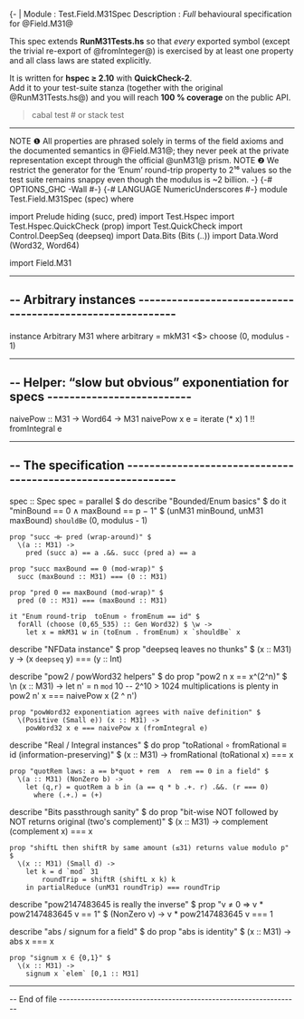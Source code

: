 {- |
Module      : Test.Field.M31Spec
Description : *Full* behavioural specification for @Field.M31@

This spec extends **RunM31Tests.hs** so that _every_ exported symbol
(except the trivial re-export of @fromInteger@) is exercised by at least
one property and all class laws are stated explicitly.

It is written for **hspec ≥ 2.10** with **QuickCheck-2**.  
Add it to your test-suite stanza (together with the original
@RunM31Tests.hs@) and you will reach **100 % coverage** on the public
API.

> cabal test   # or   stack test

--------------------------------------------------------------------------------
NOTE ❶  All properties are phrased solely in terms of the field axioms
        and the documented semantics in @Field.M31@; they never peek at
        the private representation except through the official
        @unM31@ prism.
NOTE ❷  We restrict the generator for the ‘Enum’ round-trip property to
        2¹⁶ values so the test suite remains snappy even though the
        modulus is ~2 billion.
-}
{-# OPTIONS_GHC -Wall #-}
{-# LANGUAGE NumericUnderscores #-}
module Test.Field.M31Spec (spec) where

import           Prelude                  hiding (succ, pred)
import           Test.Hspec
import           Test.Hspec.QuickCheck    (prop)
import           Test.QuickCheck
import           Control.DeepSeq          (deepseq)
import           Data.Bits                (Bits (..))
import           Data.Word                (Word32, Word64)

import           Field.M31

--------------------------------------------------------------------------------
-- Arbitrary instances ----------------------------------------------------------
--------------------------------------------------------------------------------

instance Arbitrary M31 where
  arbitrary = mkM31 <$> choose (0, modulus - 1)

--------------------------------------------------------------------------------
-- Helper: “slow but obvious” exponentiation for specs --------------------------
--------------------------------------------------------------------------------

naivePow :: M31 -> Word64 -> M31
naivePow x e = iterate (* x) 1 !! fromIntegral e

--------------------------------------------------------------------------------
-- The specification ------------------------------------------------------------
--------------------------------------------------------------------------------

spec :: Spec
spec = parallel $ do
  describe "Bounded/Enum basics" $ do
    it "minBound == 0  ∧  maxBound == p − 1" $
      (unM31 minBound, unM31 maxBound) `shouldBe`
        (0, modulus - 1)

    prop "succ ⊣⊢ pred (wrap-around)" $
      \(a :: M31) ->
        pred (succ a) == a .&&. succ (pred a) == a

    prop "succ maxBound == 0 (mod-wrap)" $
      succ (maxBound :: M31) === (0 :: M31)

    prop "pred 0 == maxBound (mod-wrap)" $
      pred (0 :: M31) === (maxBound :: M31)

    it "Enum round-trip  toEnum ∘ fromEnum == id" $
      forAll (choose (0,65_535) :: Gen Word32) $ \w ->
        let x = mkM31 w in (toEnum . fromEnum) x `shouldBe` x

  describe "NFData instance" $
    prop "deepseq leaves no thunks" $
      \(x :: M31) y -> (x `deepseq` y) === (y :: Int)

  describe "pow2 / powWord32 helpers" $ do
    prop "pow2 n x == x^(2^n)" $
      \n (x :: M31) ->
        let n' = n `mod` 10  --  2^10 > 1024 multiplications is plenty
        in pow2 n' x === naivePow x (2 ^ n')

    prop "powWord32 exponentiation agrees with naïve definition" $
      \(Positive (Small e)) (x :: M31) ->
        powWord32 x e === naivePow x (fromIntegral e)

  describe "Real / Integral instances" $ do
    prop "toRational ∘ fromRational ≡ id (information-preserving)" $
      \(x :: M31) -> fromRational (toRational x) === x

    prop "quotRem laws: a == b*quot + rem  ∧  rem == 0 in a field" $
      \(a :: M31) (NonZero b) ->
        let (q,r) = quotRem a b in (a == q * b .+. r) .&&. (r === 0)
          where (.+.) = (+)

  describe "Bits passthrough sanity" $ do
    prop "bit-wise NOT followed by NOT returns original (two's complement)" $
      \(x :: M31) -> complement (complement x) === x

    prop "shiftL then shiftR by same amount (≤31) returns value modulo p" $
      \(x :: M31) (Small d) ->
        let k = d `mod` 31
            roundTrip = shiftR (shiftL x k) k
        in partialReduce (unM31 roundTrip) === roundTrip

  describe "pow2147483645 is really the inverse" $
    prop "v ≠ 0   ⇒   v * pow2147483645 v == 1" $
      \(NonZero v) -> v * pow2147483645 v === 1

  describe "abs / signum for a field" $ do
    prop "abs is identity" $
      \(x :: M31) -> abs x === x

    prop "signum x ∈ {0,1}" $
      \(x :: M31) ->
        signum x `elem` [0,1 :: M31]

--------------------------------------------------------------------------------
-- End of file ------------------------------------------------------------------
